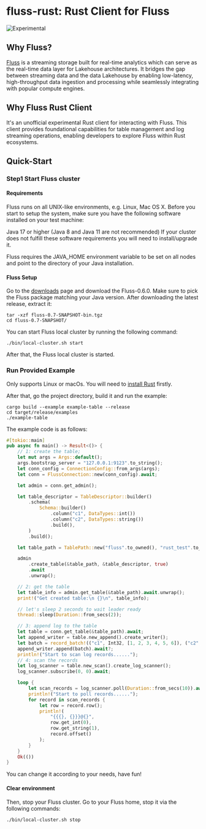 # fluss-rust: Rust Client for Fluss

![Experimental](https://img.shields.io/badge/status-experimental-orange)

## Why Fluss?
[Fluss](https://alibaba.github.io/fluss-docs/docs/intro/) is a streaming storage built for real-time analytics which can serve as the real-time data layer for Lakehouse architectures.
It bridges the gap between streaming data and the data Lakehouse by enabling low-latency, high-throughput data ingestion and processing while seamlessly integrating with popular compute engines.

## Why Fluss Rust Client
It's an unofficial experimental Rust client for interacting with Fluss. This client provides foundational capabilities for table management and log streaming operations, enabling developers to explore Fluss within Rust ecosystems.

## Quick-Start

### Step1 Start Fluss cluster
#### Requirements
Fluss runs on all UNIX-like environments, e.g. Linux, Mac OS X. Before you start to setup the system, make sure you have the following software installed on your test machine:

Java 17 or higher (Java 8 and Java 11 are not recommended)
If your cluster does not fulfill these software requirements you will need to install/upgrade it.

Fluss requires the JAVA_HOME environment variable to be set on all nodes and point to the directory of your Java installation.

#### Fluss Setup
Go to the [downloads](https://alibaba.github.io/fluss-docs/downloads/#fluss-060) page and download the Fluss-0.6.0. Make sure to pick the Fluss package matching your Java version. After downloading the latest release, extract it:
```shell
tar -xzf fluss-0.7-SNAPSHOT-bin.tgz
cd fluss-0.7-SNAPSHOT/
```
You can start Fluss local cluster by running the following command:
```shell
./bin/local-cluster.sh start
```
After that, the Fluss local cluster is started.

### Run Provided Example
Only supports Linux or macOs. You will need to [install Rust](https://www.rust-lang.org/tools/install) firstly. 

After that, go the project directory, build it and run the example:
```shell
cargo build --example example-table --release
cd target/release/examples
./example-table
```
The example code is as follows:
```rust
#[tokio::main]
pub async fn main() -> Result<()> {
    // 1: create the table;
    let mut args = Args::default();
    args.bootstrap_server = "127.0.0.1:9123".to_string();
    let conn_config = ConnectionConfig::from_args(args);
    let conn = FlussConnection::new(conn_config).await;

    let admin = conn.get_admin();

    let table_descriptor = TableDescriptor::builder()
        .schema(
            Schema::builder()
                .column("c1", DataTypes::int())
                .column("c2", DataTypes::string())
                .build(),
        )
        .build();

    let table_path = TablePath::new("fluss".to_owned(), "rust_test".to_owned());

    admin
        .create_table(&table_path, &table_descriptor, true)
        .await
        .unwrap();

    // 2: get the table
    let table_info = admin.get_table(&table_path).await.unwrap();
    print!("Get created table:\n {}\n", table_info);

    // let's sleep 2 seconds to wait leader ready
    thread::sleep(Duration::from_secs(2));

    // 3: append log to the table
    let table = conn.get_table(&table_path).await;
    let append_writer = table.new_append().create_writer();
    let batch = record_batch!(("c1", Int32, [1, 2, 3, 4, 5, 6]), ("c2", Utf8, ["a1", "a2", "a3", "a4", "a5", "a6"])).unwrap();
    append_writer.append(batch).await?;
    println!("Start to scan log records......");
    // 4: scan the records
    let log_scanner = table.new_scan().create_log_scanner();
    log_scanner.subscribe(0, 0).await;

    loop {
        let scan_records = log_scanner.poll(Duration::from_secs(10)).await?;
        println!("Start to poll records......");
        for record in scan_records {
            let row = record.row();
            println!(
                "{{{}, {}}}@{}",
                row.get_int(0),
                row.get_string(1),
                record.offset()
            );
        }
    }
    Ok(())
}
```

You can change it according to your needs, have fun!

#### Clear environment
Then, stop your Fluss cluster. Go to your Fluss home, stop it via the following commands:
```shell
./bin/local-cluster.sh stop
```
